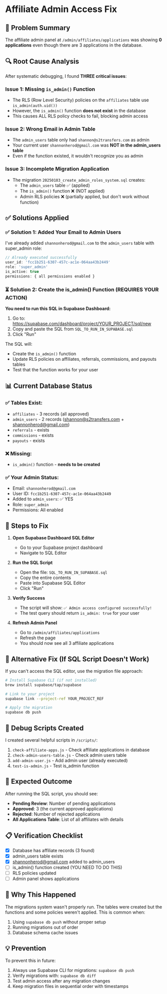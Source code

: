 # Affiliate Admin Access Fix

## 🔴 Problem Summary

The affiliate admin panel at `/admin/affiliates/applications` was showing **0 applications** even though there are 3 applications in the database.

## 🔍 Root Cause Analysis

After systematic debugging, I found **THREE critical issues**:

### Issue 1: Missing `is_admin()` Function

- The RLS (Row Level Security) policies on the `affiliates` table use `is_admin(auth.uid())`
- However, the `is_admin()` function **does not exist** in the database
- This causes ALL RLS policy checks to fail, blocking admin access

### Issue 2: Wrong Email in Admin Table

- The `admin_users` table only had `shannon@s2transfers.com` as admin
- Your current user `shannonherod@gmail.com` was **NOT in the admin_users table**
- Even if the function existed, it wouldn't recognize you as admin

### Issue 3: Incomplete Migration Application

- The migration `20250103_create_admin_roles_system.sql` creates:
  - The `admin_users` table ✅ (applied)
  - The `is_admin()` function ❌ (NOT applied)
  - Admin RLS policies ❌ (partially applied, but don't work without function)

## ✅ Solutions Applied

### ✅ Solution 1: Added Your Email to Admin Users

I've already added `shannonherod@gmail.com` to the `admin_users` table with super_admin role:

```javascript
// Already executed successfully
user_id: 'fcc1b251-6307-457c-ac1e-064aa43b2449'
role: 'super_admin'
is_active: true
permissions: { all permissions enabled }
```

### ⏳ Solution 2: Create the is_admin() Function (REQUIRES YOUR ACTION)

**You need to run this SQL in Supabase Dashboard:**

1. Go to: https://supabase.com/dashboard/project/YOUR_PROJECT/sql/new
2. Copy and paste the SQL from `SQL_TO_RUN_IN_SUPABASE.sql`
3. Click "Run"

The SQL will:

- Create the `is_admin()` function
- Update RLS policies on affiliates, referrals, commissions, and payouts tables
- Test that the function works for your user

## 📊 Current Database Status

### ✅ Tables Exist:

- `affiliates` - 3 records (all approved)
- `admin_users` - 2 records (shannon@s2transfers.com + shannonherod@gmail.com)
- `referrals` - exists
- `commissions` - exists
- `payouts` - exists

### ❌ Missing:

- `is_admin()` function - **needs to be created**

### ✅ Your Admin Status:

- Email: `shannonherod@gmail.com`
- User ID: `fcc1b251-6307-457c-ac1e-064aa43b2449`
- Added to `admin_users`: ✅ YES
- Role: `super_admin`
- Permissions: All enabled

## 🚀 Steps to Fix

1. **Open Supabase Dashboard SQL Editor**
   - Go to your Supabase project dashboard
   - Navigate to SQL Editor

2. **Run the SQL Script**
   - Open the file: `SQL_TO_RUN_IN_SUPABASE.sql`
   - Copy the entire contents
   - Paste into Supabase SQL Editor
   - Click "Run"

3. **Verify Success**
   - The script will show: `✅ Admin access configured successfully!`
   - The test query should return `is_admin: true` for your user

4. **Refresh Admin Panel**
   - Go to `/admin/affiliates/applications`
   - Refresh the page
   - You should now see all 3 affiliate applications

## 🔧 Alternative Fix (If SQL Script Doesn't Work)

If you can't access the SQL editor, use the migration file approach:

```bash
# Install Supabase CLI (if not installed)
brew install supabase/tap/supabase

# Link to your project
supabase link --project-ref YOUR_PROJECT_REF

# Apply the migration
supabase db push
```

## 📝 Debug Scripts Created

I created several helpful scripts in `/scripts/`:

1. `check-affiliate-apps.js` - Check affiliate applications in database
2. `check-admin-users-table.js` - Check admin users table
3. `add-admin-user.js` - Add admin user (already executed)
4. `test-is-admin.js` - Test is_admin function

## 🎯 Expected Outcome

After running the SQL script, you should see:

- **Pending Review**: Number of pending applications
- **Approved**: 3 (the current approved applications)
- **Rejected**: Number of rejected applications
- **All Applications Table**: List of all affiliates with details

## 📋 Verification Checklist

- [x] Database has affiliate records (3 found)
- [x] admin_users table exists
- [x] shannonherod@gmail.com added to admin_users
- [ ] is_admin() function created (YOU NEED TO DO THIS)
- [ ] RLS policies updated
- [ ] Admin panel shows applications

## 🐛 Why This Happened

The migrations system wasn't properly run. The tables were created but the functions and some policies weren't applied. This is common when:

1. Using `supabase db push` without proper setup
2. Running migrations out of order
3. Database schema cache issues

## 💡 Prevention

To prevent this in future:

1. Always use Supabase CLI for migrations: `supabase db push`
2. Verify migrations with: `supabase db diff`
3. Test admin access after any migration changes
4. Keep migration files in sequential order with timestamps
